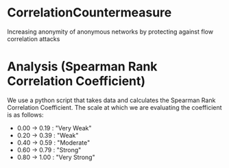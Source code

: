 # CorrelationCountermeasure
Increasing anonymity of anonymous networks by protecting against flow correlation attacks

# Analysis (Spearman Rank Correlation Coefficient)
We use a python script that takes data and calculates the Spearman Rank Correlation Coefficient. The scale at which we are evaluating the coefficient is as follows:
* 0.00 -> 0.19 : "Very Weak"
* 0.20 -> 0.39 : "Weak"
* 0.40 -> 0.59 : "Moderate"
* 0.60 -> 0.79 : "Strong"
* 0.80 -> 1.00 : "Very Strong"

